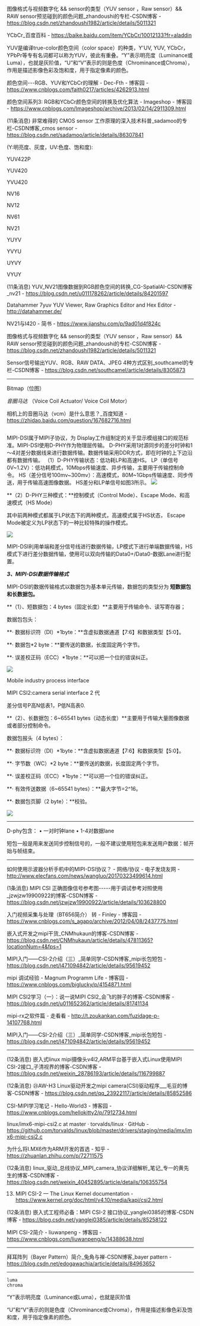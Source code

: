 

图像格式与视频数字化 && sensor的类型（YUV sensor ，Raw sensor）&& RAW sensor预览碰到的颜色问题_zhandoushi的专栏-CSDN博客 - https://blog.csdn.net/zhandoushi1982/article/details/5011321

YCbCr_百度百科 - https://baike.baidu.com/item/YCbCr/10012133?fr=aladdin

YUV是编译true-color颜色空间（color space）的种类，Y'UV, YUV, YCbCr，YPbPr等专有名词都可以称为YUV，彼此有重叠。“Y”表示明亮度（Luminance或Luma），也就是灰阶值，“U”和“V”表示的则是色度（Chrominance或Chroma），作用是描述影像色彩及饱和度，用于指定像素的颜色。

颜色空间---RGB、YUV和YCbCr的理解 - Dec-Fth - 博客园 - https://www.cnblogs.com/faith0217/articles/4262913.html

颜色空间系列3: RGB和YCbCr颜色空间的转换及优化算法 - Imageshop - 博客园 - https://www.cnblogs.com/Imageshop/archive/2013/02/14/2911309.html

(11条消息) 非常难得的 CMOS sensor 工作原理的深入技术科普_sadamoo的专栏-CSDN博客_cmos sensor - https://blog.csdn.net/sadamoo/article/details/86307841

(Y:明亮度、灰度，UV:色度、饱和度):

YUV422P

YUV420

YVU420

NV16

NV12

NV61

NV21

YUYV

YVYU

UYVY

VYUY

(11条消息) YUV_NV21图像数据到RGB颜色空间的转换_CG-SpatialAI-CSDN博客_nv21 - https://blog.csdn.net/u011178262/article/details/84201597

Datahammer 7yuv YUV Viewer, Raw Graphics Editor and Hex Editor - http://datahammer.de/

NV21与I420 - 简书 - https://www.jianshu.com/p/9ad01d4f824c

图像格式与视频数字化 && sensor的类型（YUV sensor ，Raw sensor）&& RAW sensor预览碰到的颜色问题_zhandoushi的专栏-CSDN博客 - https://blog.csdn.net/zhandoushi1982/article/details/5011321

 Sensor信号输出YUV、RGB、RAW DATA、JPEG 4种方式区别_southcamel的专栏-CSDN博客 - https://blog.csdn.net/southcamel/article/details/8305873

----

Bitmap（位图）

*音圈马达* （Voice Coil Actuator/ Voice Coil Motor）

相机上的音圈马达（vcm）是什么意思？_百度知道 - https://zhidao.baidu.com/question/167682716.html

```

```

MIPI-DSI属于MIPI子协议，为 Display工作组制定的关于显示模组接口的规范标准。MIPI-DSI使用D-PHY作为物理层传输。
D-PHY采用1对源同步的差分时钟和1～4对差分数据线来进行数据传输。数据传输采用DDR方式，即在时钟的上下边沿都有数据传输。
（1）D-PHY传输状态：低功耗LP和高速HS。
LP（单信号0V~1.2V）：低功耗模式，10Mbps传输速度、异步传输，主要用于传输控制命令。
HS（差分信号100mv~300mv）：高速模式，80M~1Gbps传输速度、同步传送，用于传输高速图像数据。
HS差分和LP单信号如图3所示。
![](.\md_att\825709-1F323110131491.png)

**（2）D-PHY三种模式：**控制模式（Control Mode）、Escape Mode、和高速模式（HS Mode）

其中前两种模式都属于LP状态下的两种模式，高速模式属于HS状态， Escape Mode被定义为LP状态下的一种比较特殊的操作模式。

![](.\md_att\825709-1F323110144259.png)

MIPI-DSI利用单端和差分信号线进行数据传输，LP模式下进行单端数据传输，HS模式下进行差分数据传输，使用可以双向传输的Data0+/Data0-数据Lane进行配置。

 ***3、MIPI-DSI数据传输格式***

MIPI-DSI的数据传输格式以数据包为基本单元传输，数据包的类型分为 **短数据包和长数据包。**

**（1）、短数据包：4 bytes（固定长度）**主要用于传输命令、读写寄存器；

数据包包头：

**· 数据标识符（DI）\*1byte：**含虚拟数据通道【7:6】和数据类型【5:0】。

**· 数据包\*2 byte：**要传送的数据，长度固定两个字节。

**· 误差校正码（ECC）\*1byte：**可以把一个位的错误纠正。

![](.\md_att\825709-1F32311015K92.png)

Mobile industry process interface

MIPI CSI2:camera serial interface 2 代

差分信号P高N低表1，P低N高表0.

**（2）、长数据包：6~65541 bytes（动态长度）**主要用于传输大量图像数据或者部分控制命令。

数据包报头（4 bytes）：

**· 数据标识符（DI）\*1byte：**含虚拟数据通道【7:6】和数据类型【5:0】。

**· 字节数（WC）\*2 byte：**要传送的数据，长度固定两个字节。

**· 误差校正码（ECC）\*1byte：**可以把一个位的错误纠正。

**· 有效传送数据（6~65541 bytes）：**最大字节=2^16。

**· 数据包页脚（2 byte）：**校验。

![](.\md_att\825709-1F323110210521.png)

---

D-phy包含：
• 一对时钟lane
• 1-4对数据lane 



短包一般是用来发送同步控制信号的，一般不建议使用短包来发送用户数据：帧开始与帧结束。

---

如何使用示波器分析手机中的MIPI-DSI协议？ - 网络/协议 - 电子发烧友网 - http://www.elecfans.com/news/wangluo/20170323499614.html

(1条消息) MIPI CSI 正确图像信号参考图-----用于调试参考对照使用_jzwjzw19900922的博客-CSDN博客 - https://blog.csdn.net/jzwjzw19900922/article/details/103628800

入门视频采集与处理（BT656简介） 转 - Finley - 博客园 - https://www.cnblogs.com/s_agapo/archive/2012/04/08/2437775.html



嵌入式开发之mipi干货_CNMhukaun的博客-CSDN博客 - https://blog.csdn.net/CNMhukaun/article/details/47811365?locationNum=4&fps=1

MIPI入门——CSI-2介绍（三）_简单同学-CSDN博客_mipi长包短包 - https://blog.csdn.net/l471094842/article/details/95619452

mipi 调试经验 - Magnum Programm Life - 博客园 - https://www.cnblogs.com/biglucky/p/4154871.html

MIPI CSI2学习（一）：说一说MIPI CSI2_会飞的胖子的博客-CSDN博客 - https://blog.csdn.net/u011652362/article/details/81741134

mipi-rx之软件篇 - 走看看 - http://t.zoukankan.com/fuzidage-p-14107768.html

MIPI入门——CSI-2介绍（三）_简单同学-CSDN博客_mipi长包短包 - https://blog.csdn.net/l471094842/article/details/95619452

---

(12条消息) 嵌入式linux mipi摄像头v4l2,ARM平台基于嵌入式Linux使用MIPI CSI-2接口_子清视界的博客-CSDN博客 - https://blog.csdn.net/weixin_28786193/article/details/116799887

(12条消息) ㉓AW-H3 Linux驱动开发之mipi camera(CSI)驱动程序___毛豆的博客-CSDN博客 - https://blog.csdn.net/qq_23922117/article/details/85852586

CSI-MIPI学习笔记 - Hello-World3 - 博客园 - https://www.cnblogs.com/hellokitty2/p/7912734.html

linux/imx6-mipi-csi2.c at master · torvalds/linux · GitHub - https://github.com/torvalds/linux/blob/master/drivers/staging/media/imx/imx6-mipi-csi2.c

为什么将I.MX6作为ARM开发的首选 - 知乎 - https://zhuanlan.zhihu.com/p/72711575

(12条消息) linux_驱动_总线协议_MIPI_camera_协议详细解析_笔记_专一的黄先生的博客-CSDN博客 - https://blog.csdn.net/weixin_40452895/article/details/106355754

13. MIPI CSI-2 — The Linux Kernel documentation - https://www.kernel.org/doc/html/v4.10/media/kapi/csi2.html

(12条消息) 嵌入式工程师必备：MIPI CSI-2 接口协议_yanglei0385的博客-CSDN博客 - https://blog.csdn.net/yanglei0385/article/details/85258122



MIPI CSI-2简介 - liuwanpeng - 博客园 - https://www.cnblogs.com/liuwanpeng/p/14388638.html

---

拜耳阵列（Bayer Pattern）简介_兔角与禅-CSDN博客_bayer pattern - https://blog.csdn.net/edogawachia/article/details/84963652





---

```
luma
chroma

```

“Y”表示明亮度（Luminance或Luma），也就是灰阶值

“U”和“V”表示的则是色度（Chrominance或Chroma），作用是描述影像色彩及饱和度，用于指定像素的颜色。

